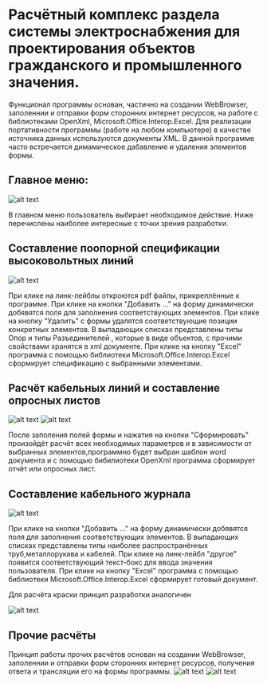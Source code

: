 # Расчётный комплекс раздела системы электроснабжения для проектирования объектов гражданского и промышленного значения.
Функционал программы основан, частично на создании WebBrowser, заполеннии и отправки форм сторонних интернет ресурсов,
на работе с библиотеками OpenXml, Microsoft.Office.Interop.Excel. 
Для реализации портативности программы (работе на любом компьютере) в качестве источника данных используются документы XML.
В данной программе часто встречается димамическое дабавление и удаления элементов формы.

## Главное меню:

![alt text](https://github.com/E-A-Volobuev/project_xml/blob/master/1.jpg)
  
В главном меню пользователь выбирает необходимое действие.
Ниже перечислены наиболее интересные с точки зрения разработки.

## Составление поопорной спецификации высоковольтных линий

![alt text](https://github.com/E-A-Volobuev/project_xml/blob/master/2.jpg)

При клике на линк-лейблы откроются pdf файлы, прикреплённые к программе.
При клике на кнопки "Добавить ..." на форму динамически добявятся поля для заполнения соответствующих элементов.
При клике на кнопку "Удалить" с формы удалятся соответствующие позиции конкретных элементов.
В выпадающих списках представлены типы Опор и типы Разъединителей , которые в виде объектов, с прочими свойствами хранятся 
в xml документе.
При клике на кнопку "Excel" программа с помощью библиотеки Microsoft.Office.Interop.Excel сформирует спецификацию с выбранными элементами.

## Расчёт кабельных линий и составление опросных листов

![alt text](https://github.com/E-A-Volobuev/project_xml/blob/master/3.jpg)
![alt text](https://github.com/E-A-Volobuev/project_xml/blob/master/6.jpg)

После заполения полей формы и нажатия на кнопки "Сформировать" произойдёт расчёт всех необходимых параметров и в зависимости от выбранных
элементов,программно будет выбран шаблон word документа и с помощью бибилиотеки OpenXml программа сформирует отчёт или опросных лист.

## Составление кабельного журнала

![alt text](https://github.com/E-A-Volobuev/project_xml/blob/master/5.jpg)

При клике на кнопки "Добавить ..." на форму динамически добявятся поля для заполнения соответствующих элементов.
В выпадающих списках представлены типы наиболее распространённых труб,металлорукава и кабелей.
При клике на линк-лейбл "другое" появится соответствующий текст-бокс для ввода значения пользователя.
При клике на кнопку "Excel" программа с помощью библиотеки Microsoft.Office.Interop.Excel сформирует готовый документ.

Для расчёта краски принцип разработки аналогичен

![alt text](https://github.com/E-A-Volobuev/project_xml/blob/master/4.jpg)

## Прочие расчёты
Принцип работы прочих расчётов основан на создании WebBrowser, заполеннии и отправки форм сторонних интернет ресурсов, получения ответа и трансляции его на формы программы.
![alt text](https://github.com/E-A-Volobuev/project_xml/blob/master/7.jpg)
![alt text](https://github.com/E-A-Volobuev/project_xml/blob/master/8.png)
